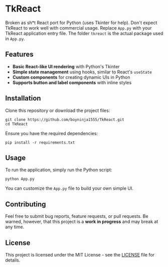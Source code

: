 # TkReact
Broken as sh*t React port for Python (uses Tkinter for help). Don't expect TkReact to work well with commercial usage.
Replace `App.py` with your TkReact application entry file.
The folder `tkreact` is the actual package used in `App.py`.

## Features
- **Basic React-like UI rendering** with Python's Tkinter
- **Simple state management** using hooks, similar to React's `useState`
- **Custom components** for creating dynamic UIs in Python
- **Supports button and label components** with inline styles

## Installation

Clone this repository or download the project files:

```shell
git clone https://github.com/boyninja1555/TkReact.git
cd TkReact
```

Ensure you have the required dependencies:

```shell
pip install -r requirements.txt
```

## Usage

To run the application, simply run the Python script:

```shell
python App.py
```

You can customize the `App.py` file to build your own simple UI.

## Contributing

Feel free to submit bug reports, feature requests, or pull requests. Be warned, however, that this project is a **work in progress** and may break at any time.

## License

This project is licensed under the MIT License - see the [LICENSE](LICENSE.md) file for details.
